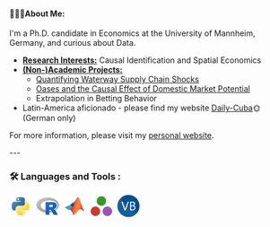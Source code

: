 <h4>👨🏻&zwj;💻About Me:</h4>
<p>I'm a Ph.D. candidate in Economics at the University of Mannheim, Germany, and curious about Data.</p>
<ul>
<li><strong><u>Research Interests:</u></strong> Causal Identification and Spatial Economics</li>
<li><strong><u>(Non-)Academic Projects:</u></strong>
<ul>
<li><a href="https://github.com/yann-mueller/waterway_shocks" target="_blank" rel="noopener noreferrer">Quantifying Waterway Supply Chain Shocks</a></li>
<li><a href="https://github.com/yann-mueller/oases_market_potential">Oases and the Causal Effect of Domestic Market Potential</a></li>
<li>Extrapolation in Betting Behavior</li>
</ul>
</li>
<li>Latin-America aficionado - please find my website <a href="https://www.daily-cuba.com" target="_blank" rel="noopener noreferrer">Daily-Cuba</a>🌞 (German only)</li>
</ul>
<p>For more information, please visit my <a href="https://www.yannmueller.de" target="_blank" rel="noopener noreferrer">personal website</a>.</p>
---

### :hammer_and_wrench: Languages and Tools :
<div>
    <img src="https://github.com/devicons/devicon/blob/master/icons/python/python-original.svg" title="Python" alt="Python" width="40" height="40"/>&nbsp;
    <img src="https://github.com/devicons/devicon/blob/master/icons/r/r-original.svg" title="Julia" alt="Julia" width="40" height="40"/>&nbsp;
    <img src="https://github.com/devicons/devicon/blob/master/icons/matlab/matlab-original.svg" title="Matlab" alt="Matlab" width="40" height="40"/>&nbsp;
    <img src="https://github.com/devicons/devicon/blob/master/icons/julia/julia-original.svg" title="Julia" alt="Julia" width="40" height="40"/>&nbsp;
    <img src="https://github.com/devicons/devicon/blob/master/icons/visualbasic/visualbasic-original.svg" title="VisualBasic" alt="VisualBasic" width="40" height="40"/>&nbsp;
</div>
